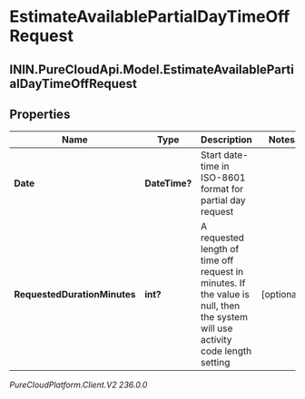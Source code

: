 # EstimateAvailablePartialDayTimeOffRequest

## ININ.PureCloudApi.Model.EstimateAvailablePartialDayTimeOffRequest

## Properties

|Name | Type | Description | Notes|
|------------ | ------------- | ------------- | -------------|
| **Date** | **DateTime?** | Start date-time in ISO-8601 format for partial day request | |
| **RequestedDurationMinutes** | **int?** | A requested length of time off request in minutes. If the value is null, then the system will use activity code length setting | [optional] |



_PureCloudPlatform.Client.V2 236.0.0_
